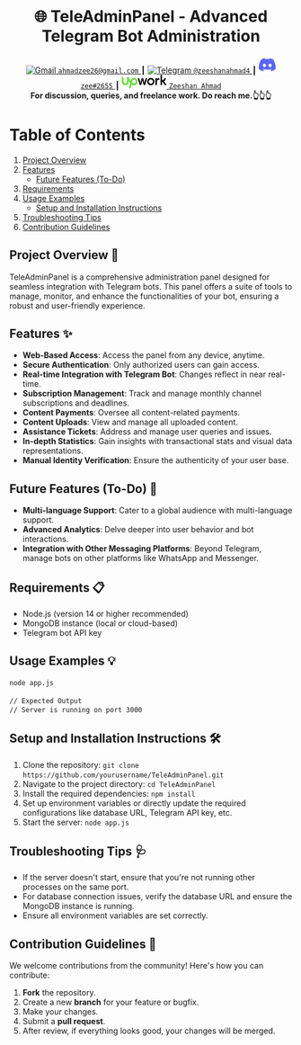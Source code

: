 <h1 align="center">🌐 TeleAdminPanel - Advanced Telegram Bot Administration</h1>

<div align="center">
  <a href="https://mail.google.com/mail/u/?authuser=ahmadzee26@gmail.com">
    <img alt="Gmail" width="30px" src="https://edent.github.io/SuperTinyIcons/images/svg/gmail.svg" />
    <code>ahmadzee26@gmail.com</code>
  </a>
  <span> ┃ </span>
  
  <a href="https://t.me/zeeshanahmad4">
    <img alt="Telegram" width="30px" src="https://edent.github.io/SuperTinyIcons/images/svg/telegram.svg" />
    <code>@zeeshanahmad4</code>
  </a>
  <span> ┃ </span>
  
  <a href="https://discord.com">
    <img alt="Discord" width="30px" src="https://github.com/Zeeshanahmad4/RealEstateMate-WhatsApp-Group-Management-Bot/blob/main/discord-icon-svgrepo-com.svg" />
    <code>zee#2655</code>
  </a>
  <span> ┃ </span>
  
  <a href="https://www.upwork.com/freelancers/zeeshanahmad291">
    <img alt="Upwork" width="80px" src="https://github.com/Zeeshanahmad4/Zeeshanahmad4/blob/main/upwork.svg" />
    <code>Zeeshan Ahmad</code>
  </a>
  
  <br />
  <strong>For discussion, queries, and freelance work. Do reach me.👆👆👆</strong>
</div>

# Table of Contents

1. [Project Overview](#project-overview-)
2. [Features](#features-)
    - [Future Features (To-Do)](#future-features-to-do-)
3. [Requirements](#requirements-)
4. [Usage Examples](#usage-examples-)
    - [Setup and Installation Instructions](#setup-and-installation-instructions-)
6. [Troubleshooting Tips](#troubleshooting-tips-)
7. [Contribution Guidelines](#contribution-guidelines-)



## Project Overview 📖

TeleAdminPanel is a comprehensive administration panel designed for seamless integration with Telegram bots. This panel offers a suite of tools to manage, monitor, and enhance the functionalities of your bot, ensuring a robust and user-friendly experience.

## Features ✨

- **Web-Based Access**: Access the panel from any device, anytime.
- **Secure Authentication**: Only authorized users can gain access.
- **Real-time Integration with Telegram Bot**: Changes reflect in near real-time.
- **Subscription Management**: Track and manage monthly channel subscriptions and deadlines.
- **Content Payments**: Oversee all content-related payments.
- **Content Uploads**: View and manage all uploaded content.
- **Assistance Tickets**: Address and manage user queries and issues.
- **In-depth Statistics**: Gain insights with transactional stats and visual data representations.
- **Manual Identity Verification**: Ensure the authenticity of your user base.

## Future Features (To-Do) 🚀

- **Multi-language Support**: Cater to a global audience with multi-language support.
- **Advanced Analytics**: Delve deeper into user behavior and bot interactions.
- **Integration with Other Messaging Platforms**: Beyond Telegram, manage bots on other platforms like WhatsApp and Messenger.


## Requirements 📋

- Node.js (version 14 or higher recommended)
- MongoDB instance (local or cloud-based)
- Telegram bot API key


## Usage Examples 💡
```// Start the server
node app.js

// Expected Output
// Server is running on port 3000
```

## Setup and Installation Instructions 🛠️

1. Clone the repository: `git clone https://github.com/yourusername/TeleAdminPanel.git`
2. Navigate to the project directory: `cd TeleAdminPanel`
3. Install the required dependencies: `npm install`
4. Set up environment variables or directly update the required configurations like database URL, Telegram API key, etc.
5. Start the server: `node app.js`


## Troubleshooting Tips 🩺

- If the server doesn't start, ensure that you're not running other processes on the same port.
- For database connection issues, verify the database URL and ensure the MongoDB instance is running.
- Ensure all environment variables are set correctly.

## Contribution Guidelines 🤝

We welcome contributions from the community! Here's how you can contribute:

1. **Fork** the repository.
2. Create a new **branch** for your feature or bugfix.
3. Make your changes.
4. Submit a **pull request**.
5. After review, if everything looks good, your changes will be merged.
